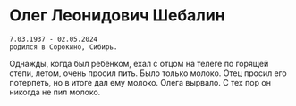 # Олег Леонидович Шебалин

    7.03.1937 - 02.05.2024  
    родился в Сорокино, Сибирь.

Однажды, когда был ребёнком, ехал с отцом на телеге по горящей степи, летом, очень просил пить. Было только молоко. Отец просил его потерпеть, но в итоге дал ему молоко. Олега вырвало. С тех пор он никогда не пил молоко.
